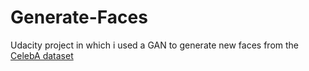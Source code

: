 # Generate-Faces
Udacity project in which i used a GAN to generate new faces from the [CelebA dataset](http://mmlab.ie.cuhk.edu.hk/projects/CelebA.html)